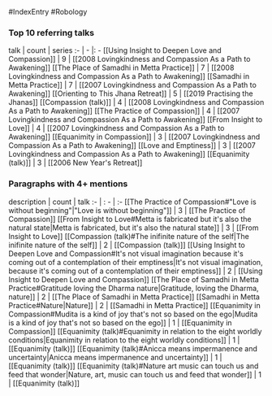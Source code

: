 #IndexEntry #Robology

### Top 10 referring talks
talk | count | series
:- | - |: -
[[Using Insight to Deepen Love and Compassion]] | 9 | [[2008 Lovingkindness and Compassion As a Path to Awakening]]
[[The Place of Samadhi in Metta Practice]] | 7 | [[2008 Lovingkindness and Compassion As a Path to Awakening]]
[[Samadhi in Metta Practice]] | 7 | [[2007 Lovingkindness and Compassion As a Path to Awakening]]
[[Orienting to This Jhana Retreat]] | 5 | [[2019 Practising the Jhanas]]
[[Compassion (talk)]] | 4 | [[2008 Lovingkindness and Compassion As a Path to Awakening]]
[[The Practice of Compassion]] | 4 | [[2007 Lovingkindness and Compassion As a Path to Awakening]]
[[From Insight to Love]] | 4 | [[2007 Lovingkindness and Compassion As a Path to Awakening]]
[[Equanimity in Compassion]] | 3 | [[2007 Lovingkindness and Compassion As a Path to Awakening]]
[[Love and Emptiness]] | 3 | [[2007 Lovingkindness and Compassion As a Path to Awakening]]
[[Equanimity (talk)]] | 3 | [[2006 New Year's Retreat]]

### Paragraphs with 4+ mentions
description | count | talk
:- | : - | :-
[[The Practice of Compassion#"Love is without beginning"\|"Love is without beginning"]] | 3 | [[The Practice of Compassion]]
[[From Insight to Love#Metta is fabricated but it's also the natural state\|Metta is fabricated, but it's also the natural state]] | 3 | [[From Insight to Love]]
[[Compassion (talk)#The inifinite nature of the self\|The inifinite nature of the self]] | 2 | [[Compassion (talk)]]
[[Using Insight to Deepen Love and Compassion#It's not visual imagination because it's coming out of a contemplation of their emptiness\|It's not visual imagination, because it's coming out of a contemplation of their emptiness]] | 2 | [[Using Insight to Deepen Love and Compassion]]
[[The Place of Samadhi in Metta Practice#Gratitude loving the Dharma nature\|Gratitude, loving the Dharma, nature]] | 2 | [[The Place of Samadhi in Metta Practice]]
[[Samadhi in Metta Practice#Nature\|Nature]] | 2 | [[Samadhi in Metta Practice]]
[[Equanimity in Compassion#Mudita is a kind of joy that's not so based on the ego\|Mudita is a kind of joy that's not so based on the ego]] | 1 | [[Equanimity in Compassion]]
[[Equanimity (talk)#Equanimity in relation to the eight worldly conditions\|Equanimity in relation to the eight worldly conditions]] | 1 | [[Equanimity (talk)]]
[[Equanimity (talk)#Anicca means impermanence and uncertainty\|Anicca means impermanence and uncertainty]] | 1 | [[Equanimity (talk)]]
[[Equanimity (talk)#Nature art music can touch us and feed that wonder\|Nature, art, music can touch us and feed that wonder]] | 1 | [[Equanimity (talk)]]

